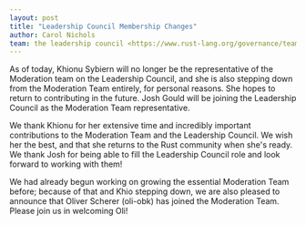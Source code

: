 ```yaml
---
layout: post
title: "Leadership Council Membership Changes"
author: Carol Nichols
team: the leadership council <https://www.rust-lang.org/governance/teams/leadership-council>
---
```


As of today, Khionu Sybiern will no longer be the representative of the Moderation team on the
Leadership Council, and she is also stepping down from the Moderation Team entirely, for personal
reasons. She hopes to return to contributing in the future. Josh Gould will be joining the
Leadership Council as the Moderation Team representative.

We thank Khionu for her extensive time and incredibly important contributions to the Moderation
Team and the Leadership Council. We wish her the best, and that she returns to the Rust community
when she's ready. We thank Josh for being able to fill the Leadership Council role and look forward
to working with them!

We had already begun working on growing the essential Moderation Team before; because of that and
Khio stepping down, we are also pleased to announce that Oliver Scherer (oli-obk) has joined the
Moderation Team. Please join us in welcoming Oli!
